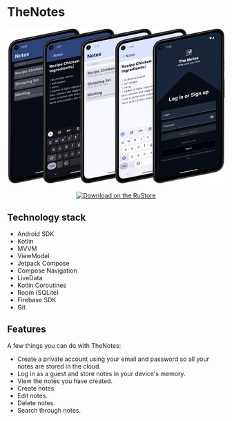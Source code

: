 # TheNotes
<p align="center"> <img alt="ManyScreens" src="ManyScreens.png"> </p>


<p align="center">
  <a href="https://www.rustore.ru/catalog/app/com.example.TheNotes">
    <img alt="Download on the RuStore" title="RuStore" src="https://www.rustore.ru/help/icons/logo-monochrome-dark.png" width="140">
  </a>
</p>

## Technology stack

- Android SDK
- Kotlin
- MVVM
- ViewModel
- Jetpack Compose
- Compose Navigation
- LiveData
- Kotlin Coroutines
- Room (SQLite)
- Firebase SDK
- Git

## Features

A few things you can do with TheNotes:

- Create a private account using your email and password so all your notes are stored in the cloud.
- Log in as a guest and store notes in your device's memory.
- View the notes you have created.
- Create notes.
- Edit notes.
- Delete notes.
- Search through notes.
